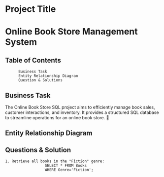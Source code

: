 # Project Title 
# Online Book Store Management System
## Table of Contents
          Business Task 
          Entity Relationship Diagram
          Question & Solutions
## Business Task 
The Online Book Store SQL project aims to efficiently manage book sales, customer interactions, and inventory. It provides a structured SQL database to streamline operations for an online book store. 🚀
## Entity Relationship Diagram

## Questions & Solution 
    1. Retrieve all books in the "Fiction" genre:
                      SELECT * FROM Books 
                      WHERE Genre='Fiction';
 
